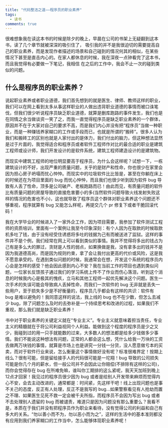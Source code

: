 ```yaml
---
title: "代码整洁之道——程序员的职业素养"
tags:
  - 读书
comments: true
---
```


很难想象我在读这本书的时候是除夕的晚上，早晨在公司的书架上无疑翻到这本书，读了几个章节就被深深的吸引住了，
吸引我的并不是我很迫切的需要提高自己的职业素养，而是发现作者描述的场景和自己碰到的情况何其的相似，在某些
情况下甚至是直击内心的。在家人都休息的时候，我在深夜一点钟看完了这本书，而且我觉得有必要做一下笔记，我相信
在之后的工作中，我会不止一次的碰到类似的问题。

## 什么是程序员的职业素养？

说起职业素养或者职业道德，我们首先想到的就是医生、律师、教师这样的职业，我们可以在网上看到太多从事这样职业的人做出违背职业道德的事情而被口诛笔伐，但我们很少听说程序员缺乏职业道德，就算是删库跑路的事件发生，我们也是在同情之余当做谈资一笑了之，而我一直觉得程序员是缺乏职业素养的一个群体，原因并不在于大家对自己的要求不高，而是我们内心并没有把“程序员”当做一种职业，而是一种赚钱养家糊口的工作或手段而已，也就是所谓的“搬砖”。很多人认为我们和搬砖工的区别也就是人家付出的是体力，我们付出的脑力，但这种想法显然是过于片面的，我觉得适合和程序员或者软件工程师作对比的最合适的职业是建筑工程师或设计师，我们开发设计的是软件系统，建筑工程师建造设计的是建筑物。

而现实中建筑工程师的地位明显要高于程序员，为什么会这样呢？试想一下，一栋建筑设计的不好，出现严重的质量问题，关乎的是财产和性命，你也很少在家里会因为担心房子坍塌而忧心忡忡。而现实中的垃圾软件比比皆是，甚至在你躺在床上的时候还在为项目里面的 bug 而忧心忡忡，而且我们也很少听到因为软件 bug 导致有人丢了性命，顶多是公司破产、老板跑路而已！由此而见，有质量问题的软件比有质量问题的房屋导致的直接危害要小的多(当然软件问题导致火线发射失败这样的情况的危害也不小)，这也就导致了程序员这个群体对职业素养这个问题还不够重视，程序就算有 bug 又能怎么样呢，再提交几个 pr 修复下或者干脆回滚代码！

我在大学毕业的时候进入了一家外企工作，因为项目需要，我参加了软件测试工程师的资质培训，里面有一个案例让我至今印象深刻：有个人因为在取款的时候取款机多吐了钱，由于没有经受住诱惑将多吐的钱据为己有而被送进了监狱。这样的事件并不是个例，我们经常在网上可以看到类似的事情。我并不觉得将多出的钱占为己有是多么大的罪过，贪财是人性的弱点，如果换做是我，没有拿多出的钱并不是因为我道德高尚，而是因为规则约束，拿了会让我付出更高的代价或风险，这是我不愿意承受的。在遇到类似问题的时候，我通常会在想，开发这个系统的程序员内心会是怎样的感受？他会因此感到内心不安？我在当前工作的项目也遇到类似问题，一位家长反馈孩子通过我们的学习系统上传不了作业而伤心落泪，听到这个消息的时候我内心是极其的愧疚，立马和其他工程师一起优先解决这个问题。医生一次手术的失误可能会导致病人丢掉性命，而我们一次软件的 bug 无非就是丢失一些用户，至于损失多少是不好衡量的，程序员几乎都会有这样的共识：软件有 bug 是难以避免的！我同意这样的说法，我上线的 bug 也不在少数，但怎么去减少 bug，除了问题怎么及时的去弥补是一个持续思考和改进的过程，如果我们不重视，那么我们就是缺乏职业素养！

书中对于职业素养的关键定义就在“专业主义”。专业主义就意味着担当责任，专业主义的精髓就在于将公司利益视同个人利益。能做到这个程度的程序员是少之又少，我碰到过的用一只手就能数的过来，大多数人的想法都是给多少钱做多少事情。我们不能说这种想法有问题，正常的人都会这么想，凭什么给我一万块的工资去做两万块钱的事情，就算是市场上也是讲究一分钱一分货，没人愿意做亏本的买卖，而对于软件行业来说，怎么衡量这个事情做好没有呢？标准很难界定！按期上线么？很有可能，但是留给接手人的代码很可能是一坨翔！bug 导致的公司损失可能是你几个月的薪水，但一般公司并不会因此让你赔偿(不排除有这样的公司)，而你会觉得存在 bug 在所难免嘛，谁叫你工期排的这么紧呢，我天天加班到晚上12点才回家！我见过的程序员很少因为 bug 或者是给别人开发带来麻烦而觉得内心不安，会去主动改进的，通常都是：时间紧，先这样干吧！线上出现问题也是事不关己的态度，反正有人处理，反正不是我写的 bug...如果警察看见有人抢劫而置之不理、如果医生见死不救一定会被千夫所指，而程序员不会因为写出 bug 或者不去处理别人遗留的 bug 而被谴责，难道只是因为问题没有那么重要么？我看不是，本质在于我们并没有把程序员作为职业来看待，没有觉得公司的利益和自己有多大的关系。“勿以善小而不为，勿以恶小而为之”，这样的生活中的基本准则都没有应用到我们养家糊口的工作当中，怎么能够体现职业素养呢！
